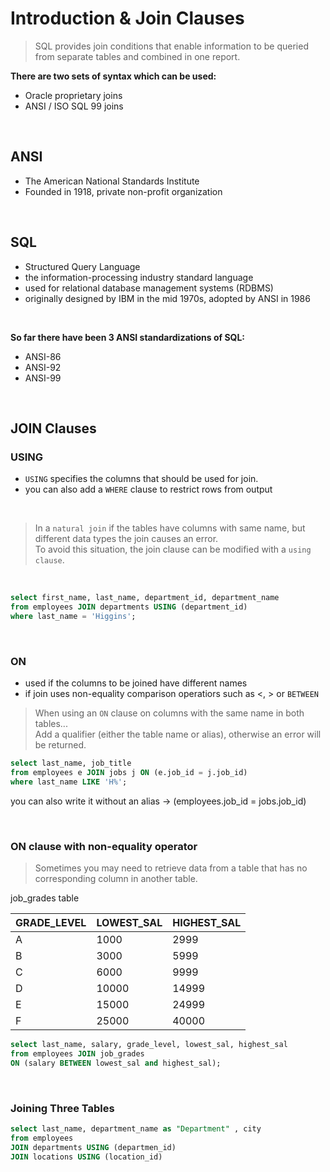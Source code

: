 # Introduction & Join Clauses

> SQL provides join conditions that enable information to be queried from separate tables and combined in one report.

**There are two sets of syntax which can be used:**
- Oracle proprietary joins
- ANSI / ISO SQL 99 joins

<br>

## ANSI

- The American National Standards Institute
- Founded in 1918, private non-profit organization

<br>

## SQL

- Structured Query Language
- the information-processing industry standard language
- used for relational database management systems (RDBMS)
- originally designed by IBM in the mid 1970s, adopted by ANSI in 1986

<br>

**So far there have been 3 ANSI standardizations of SQL:**

- ANSI-86
- ANSI-92
- ANSI-99

<br>

## JOIN Clauses

### USING

- `USING` specifies the columns that should be used for join.
- you can also add a `WHERE` clause to restrict rows from output

<br>

> In a `natural join` if the tables have columns with same name, but different data types the join causes an error. <br>
> To avoid this situation, the join clause can be modified with a `using clause`.

<br>

```sql
select first_name, last_name, department_id, department_name
from employees JOIN departments USING (department_id)
where last_name = 'Higgins';
```

<br>

### ON

- used if the columns to be joined have different names
- if join uses non-equality comparison operatiors such as <, > or `BETWEEN`

> When using an `ON` clause on columns with the same name in both tables... <br>
> Add a qualifier (either the table name or alias), otherwise an error will be returned.

```sql
select last_name, job_title 
from employees e JOIN jobs j ON (e.job_id = j.job_id)
where last_name LIKE 'H%';
```
you can also write it without an alias  →  (employees.job_id = jobs.job_id)

<br>

### ON clause with non-equality operator

> Sometimes you may need to retrieve data from a table that has no corresponding column in another table.

job_grades table 

| GRADE_LEVEL | LOWEST_SAL | HIGHEST_SAL |
| ----------- | ---------- | ----------- |
| A           | 1000       | 2999        |
| B           | 3000       | 5999        |
| C           | 6000       | 9999        |
| D           | 10000      | 14999       |
| E           | 15000      | 24999       |
| F           | 25000      | 40000       |

```sql
select last_name, salary, grade_level, lowest_sal, highest_sal
from employees JOIN job_grades 
ON (salary BETWEEN lowest_sal and highest_sal);
```

<br>

### Joining Three Tables

```sql
select last_name, department_name as "Department" , city
from employees 
JOIN departments USING (departmen_id)
JOIN locations USING (location_id)
```